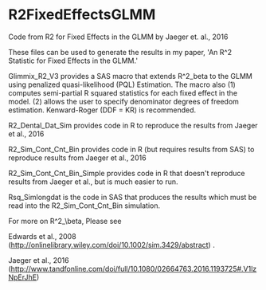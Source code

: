# R2FixedEffectsGLMM

Code from R2 for Fixed Effects in the GLMM by Jaeger et. al., 2016

These files can be used to generate the results in my paper, 'An R^2 Statistic for Fixed Effects in the GLMM.'

Glimmix_R2_V3 provides a SAS macro that extends R^2_beta to the GLMM using penalized quasi-likelihood (PQL) Estimation.
  The macro also 
   (1) computes semi-partial R squared statistics for each fixed effect in the model.
   (2) allows the user to specify denominator degrees of freedom estimation. Kenward-Roger (DDF = KR) is recommended.

R2_Dental_Dat_Sim provides code in R to reproduce the results from Jaeger et al., 2016

R2_Sim_Cont_Cnt_Bin provides code in R (but requires results from SAS) to reproduce results from Jaeger et al., 2016

R2_Sim_Cont_Cnt_Bin_Simple provides code in R that doesn't reproduce results from Jaeger et al., but is much easier to run.

Rsq_Simlongdat is the code in SAS that produces the results which must be read into the R2_Sim_Cont_Cnt_Bin simulation.

For more on R^2_\beta, Please see 

Edwards et al., 2008 (http://onlinelibrary.wiley.com/doi/10.1002/sim.3429/abstract) . 

Jaeger et al.,  2016 (http://www.tandfonline.com/doi/full/10.1080/02664763.2016.1193725#.V1lzNpErJhE)
